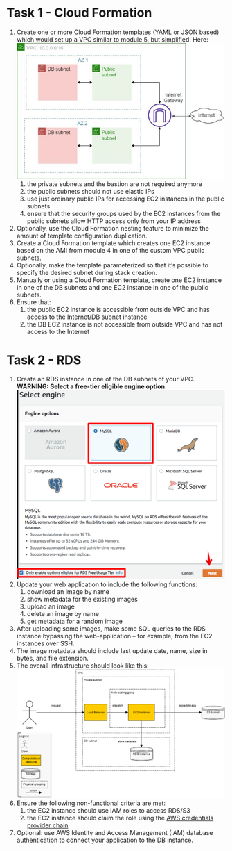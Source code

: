 Task 1 - Cloud Formation
========================
1. Create one or more Cloud Formation templates (YAML or JSON based) which would set up a VPC similar to module 5, but simplified: Here:
   ![img.png](images/img.png)
   1. the private subnets and the bastion are not required anymore
   2. the public subnets should not use elastic IPs
   3. use just ordinary public IPs for accessing EC2 instances in the public subnets
   4. ensure that the security groups used by the EC2 instances from the public subnets allow HTTP access only from your IP address
2. Optionally, use the Cloud Formation nesting feature to minimize the amount of template configuration duplication.
3. Create a Cloud Formation template which creates one EC2 instance based on the AMI from module 4 in one of the custom VPC public subnets.
4. Optionally, make the template parameterized so that it’s possible to specify the desired subnet during stack creation.
5. Manually or using a Cloud Formation template, create one EC2 instance in one of the DB subnets and one EC2 instance in one of the public subnets.
6. Ensure that:
   1. the public EC2 instance is accessible from outside VPC and has access to the Internet/DB subnet instance
   2. the DB EC2 instance is not accessible from outside VPC and has not access to the Internet

Task 2 - RDS
============
1. Create an RDS instance in one of the DB subnets of your VPC. **WARNING: Select a free-tier eligible engine option.**
   ![img.png](images/img_1.png)
2. Update your web application to include the following functions:
   1. download an image by name
   2. show metadata for the existing images
   3. upload an image
   4. delete an image by name
   5. get metadata for a random image
3. After uploading some images, make some SQL queries to the RDS instance bypassing the web-application – for example, from the EC2 instances over SSH.
4. The image metadata should include last update date, name, size in bytes, and file extension.
5. The overall infrastructure should look like this:
   ![img.png](images/img_2.png)
6. Ensure the following non-functional criteria are met:
   1. the EC2 instance should use IAM roles to access RDS/S3
   2. the EC2 instance should claim the role using the [AWS credentials provider chain](https://docs.aws.amazon.com/sdk-for-java/v1/developer-guide/credentials.html#credentials-default)
7. Optional: use AWS Identity and Access Management (IAM) database authentication to connect your application to the DB instance.
